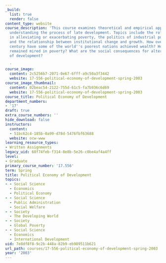```yaml
---
_build:
  list: true
  render: false
content_type: website
course_description: 'This course examines theoretical and empirical approaches to
  understanding the process of late development. Topics include the role of the state
  in alleviating or exacerbating poverty, the politics of industrial policy and planning
  and the relationship between institutional change and growth. How over the past
  century have some of the world''s poorest nations achieved wealth? How have others
  remained mired in poverty? What are the social consequences for alternative strategies
  of development?

  '
course_image:
  content: 2c5256b7-2071-0e67-6fff-a9c50a3f3442
  website: 17-556-political-economy-of-development-spring-2003
course_image_thumbnail:
  content: 02beac54-2122-755d-61c5-fa7b936c6d69
  website: 17-556-political-economy-of-development-spring-2003
course_title: Political Economy of Development
department_numbers:
- '17'
draft: true
extra_course_numbers: ''
hide_download: false
instructors:
  content:
  - 51bc62c4-185b-0a99-d78d-5476fbf63688
  website: ocw-www
learning_resource_types:
- Written Assignments
legacy_uid: 68f74feb-f314-8e8b-5e26-c0be4af4a4ff
level:
- Graduate
primary_course_number: '17.556'
term: Spring
title: Political Economy of Development
topics:
- - Social Science
  - Economics
  - Political Economy
- - Social Science
  - Public Administration
  - Social Welfare
- - Society
  - The Developing World
- - Society
  - Global Poverty
- - Social Science
  - Economics
  - International Development
uid: 7e8df8f8-9c2b-448a-82b9-eb989511b621
url_path: courses/17-556-political-economy-of-development-spring-2003
year: '2003'
---
```

